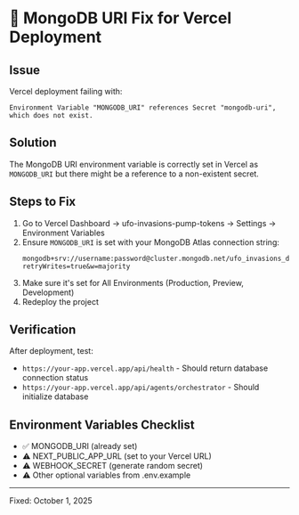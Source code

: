 # 🚀 MongoDB URI Fix for Vercel Deployment

## Issue
Vercel deployment failing with:
```
Environment Variable "MONGODB_URI" references Secret "mongodb-uri", which does not exist.
```

## Solution
The MongoDB URI environment variable is correctly set in Vercel as `MONGODB_URI` but there might be a reference to a non-existent secret.

## Steps to Fix
1. Go to Vercel Dashboard → ufo-invasions-pump-tokens → Settings → Environment Variables
2. Ensure `MONGODB_URI` is set with your MongoDB Atlas connection string:
   ```
   mongodb+srv://username:password@cluster.mongodb.net/ufo_invasions_db?retryWrites=true&w=majority
   ```
3. Make sure it's set for All Environments (Production, Preview, Development)
4. Redeploy the project

## Verification
After deployment, test:
- `https://your-app.vercel.app/api/health` - Should return database connection status
- `https://your-app.vercel.app/api/agents/orchestrator` - Should initialize database

## Environment Variables Checklist
- ✅ MONGODB_URI (already set)
- ⚠️  NEXT_PUBLIC_APP_URL (set to your Vercel URL)
- ⚠️  WEBHOOK_SECRET (generate random secret)
- ⚠️  Other optional variables from .env.example

---
Fixed: October 1, 2025